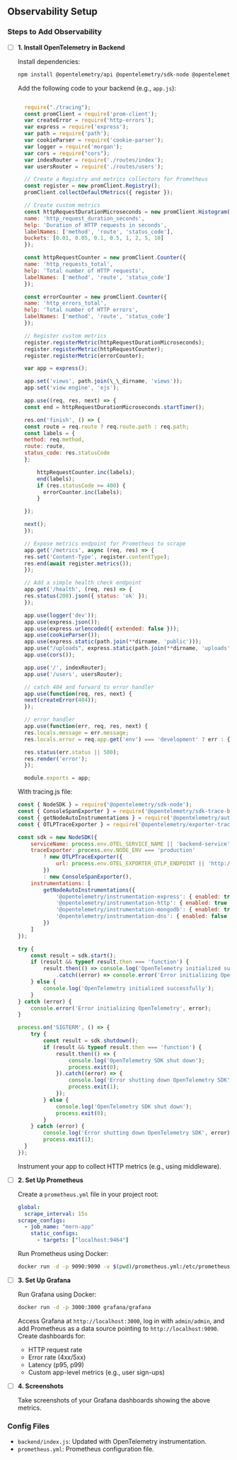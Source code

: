 ## Observability Setup

### Steps to Add Observability

- [ ] **1. Install OpenTelemetry in Backend**

  Install dependencies:

  ```bash
  npm install @opentelemetry/api @opentelemetry/sdk-node @opentelemetry/exporter-prometheus
  ```

  Add the following code to your backend (e.g., `app.js`):

  ```javascript

    require("./tracing");
    const promClient = require('prom-client');
    var createError = require('http-errors');
    var express = require('express');
    var path = require('path');
    var cookieParser = require('cookie-parser');
    var logger = require('morgan');
    var cors = require("cors");
    var indexRouter = require('./routes/index');
    var usersRouter = require('./routes/users');

    // Create a Registry and metrics collectors for Prometheus
    const register = new promClient.Registry();
    promClient.collectDefaultMetrics({ register });

    // Create custom metrics
    const httpRequestDurationMicroseconds = new promClient.Histogram({
    name: 'http_request_duration_seconds',
    help: 'Duration of HTTP requests in seconds',
    labelNames: ['method', 'route', 'status_code'],
    buckets: [0.01, 0.05, 0.1, 0.5, 1, 2, 5, 10]
    });

    const httpRequestCounter = new promClient.Counter({
    name: 'http_requests_total',
    help: 'Total number of HTTP requests',
    labelNames: ['method', 'route', 'status_code']
    });

    const errorCounter = new promClient.Counter({
    name: 'http_errors_total',
    help: 'Total number of HTTP errors',
    labelNames: ['method', 'route', 'status_code']
    });

    // Register custom metrics
    register.registerMetric(httpRequestDurationMicroseconds);
    register.registerMetric(httpRequestCounter);
    register.registerMetric(errorCounter);

    var app = express();

    app.set('views', path.join(\_\_dirname, 'views'));
    app.set('view engine', 'ejs');

    app.use((req, res, next) => {
    const end = httpRequestDurationMicroseconds.startTimer();

    res.on('finish', () => {
    const route = req.route ? req.route.path : req.path;
    const labels = {
    method: req.method,
    route: route,
    status_code: res.statusCode
    };

        httpRequestCounter.inc(labels);
        end(labels);
        if (res.statusCode >= 400) {
          errorCounter.inc(labels);
        }

    });

    next();
    });

    // Expose metrics endpoint for Prometheus to scrape
    app.get('/metrics', async (req, res) => {
    res.set('Content-Type', register.contentType);
    res.end(await register.metrics());
    });

    // Add a simple health check endpoint
    app.get('/health', (req, res) => {
    res.status(200).json({ status: 'ok' });
    });

    app.use(logger('dev'));
    app.use(express.json());
    app.use(express.urlencoded({ extended: false }));
    app.use(cookieParser());
    app.use(express.static(path.join(**dirname, 'public')));
    app.use("/uploads", express.static(path.join(**dirname, 'uploads')));
    app.use(cors());
  
    app.use('/', indexRouter);
    app.use('/users', usersRouter);

    // catch 404 and forward to error handler
    app.use(function(req, res, next) {
    next(createError(404));
    });

    // error handler
    app.use(function(err, req, res, next) {
    res.locals.message = err.message;
    res.locals.error = req.app.get('env') === 'development' ? err : {};

    res.status(err.status || 500);
    res.render('error');
    });

    module.exports = app;
    ```
    With tracing.js file:
    ```javascript
    const { NodeSDK } = require('@opentelemetry/sdk-node');
    const { ConsoleSpanExporter } = require('@opentelemetry/sdk-trace-base');
    const { getNodeAutoInstrumentations } = require('@opentelemetry/auto-instrumentations-node');
    const { OTLPTraceExporter } = require('@opentelemetry/exporter-trace-otlp-http');

    const sdk = new NodeSDK({
        serviceName: process.env.OTEL_SERVICE_NAME || 'backend-service',
        traceExporter: process.env.NODE_ENV === 'production'
            ? new OTLPTraceExporter({
                url: process.env.OTEL_EXPORTER_OTLP_ENDPOINT || 'http://jaeger:4318/v1/traces',
            })
            : new ConsoleSpanExporter(),
        instrumentations: [
            getNodeAutoInstrumentations({
                '@opentelemetry/instrumentation-express': { enabled: true },
                '@opentelemetry/instrumentation-http': { enabled: true },
                '@opentelemetry/instrumentation-mongodb': { enabled: true },
                '@opentelemetry/instrumentation-dns': { enabled: false },
            })
        ]
    });

    try {
        const result = sdk.start();
        if (result && typeof result.then === 'function') {
            result.then(() => console.log('OpenTelemetry initialized successfully'))
                .catch((error) => console.error('Error initializing OpenTelemetry', error));
        } else {
            console.log('OpenTelemetry initialized successfully');
        }
    } catch (error) {
        console.error('Error initializing OpenTelemetry', error);
    }

    process.on('SIGTERM', () => {
        try {
            const result = sdk.shutdown();
            if (result && typeof result.then === 'function') {
                result.then(() => {
                    console.log('OpenTelemetry SDK shut down');
                    process.exit(0);
                }).catch((error) => {
                    console.log('Error shutting down OpenTelemetry SDK', error);
                    process.exit(1);
                });
            } else {
                console.log('OpenTelemetry SDK shut down');
                process.exit(0);
            }
        } catch (error) {
            console.log('Error shutting down OpenTelemetry SDK', error);
            process.exit(1);
      }
    });
    ```


    Instrument your app to collect HTTP metrics (e.g., using middleware).

- [ ] **2. Set Up Prometheus**

  Create a `prometheus.yml` file in your project root:

  ```yaml
  global:
    scrape_interval: 15s
  scrape_configs:
    - job_name: "mern-app"
      static_configs:
        - targets: ["localhost:9464"]
  ```

  Run Prometheus using Docker:

  ```bash
  docker run -d -p 9090:9090 -v $(pwd)/prometheus.yml:/etc/prometheus/prometheus.yml prom/prometheus
  ```

- [ ] **3. Set Up Grafana**

  Run Grafana using Docker:

  ```bash
  docker run -d -p 3000:3000 grafana/grafana
  ```

  Access Grafana at `http://localhost:3000`, log in with `admin/admin`, and add Prometheus as a data source pointing to `http://localhost:9090`.
  Create dashboards for:

  - HTTP request rate
  - Error rate (4xx/5xx)
  - Latency (p95, p99)
  - Custom app-level metrics (e.g., user sign-ups)

- [ ] **4. Screenshots**

  Take screenshots of your Grafana dashboards showing the above metrics.

### Config Files

- `backend/index.js`: Updated with OpenTelemetry instrumentation.
- `prometheus.yml`: Prometheus configuration file.
